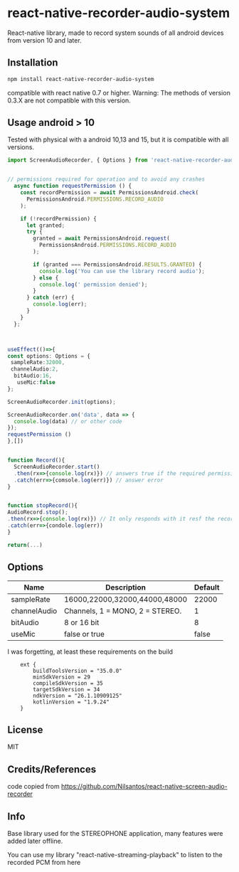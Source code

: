 # react-native-recorder-audio-system

React-native library, made to record system sounds
 of all android devices from version 10 and later.


## Installation

```sh
npm install react-native-recorder-audio-system
```
compatible with react native 0.7 or higher.
Warning: The methods of version 0.3.X are not compatible with this version.
## Usage android > 10

Tested with physical  with a android 10,13 and 15, but it is compatible with all versions.


```ts
import ScreenAudioRecorder, { Options } from 'react-native-recorder-audio-system';


// permissions required for operation and to avoid any crashes
  async function requestPermission () {
    const recordPermission = await PermissionsAndroid.check(
      PermissionsAndroid.PERMISSIONS.RECORD_AUDIO
    );

    if (!recordPermission) {
      let granted;
      try {
        granted = await PermissionsAndroid.request(
          PermissionsAndroid.PERMISSIONS.RECORD_AUDIO
        );

        if (granted === PermissionsAndroid.RESULTS.GRANTED) {
          console.log('You can use the library record audio');
        } else {
          console.log(' permission denied');
        }
      } catch (err) {
        console.log(err);
      }
    }
  };



useEffect(()=>{
const options: Options = {
 sampleRate:32000,
 channelAudio:2,
  bitAudio:16,
   useMic:false
};

ScreenAudioRecorder.init(options);

ScreenAudioRecorder.on('data', data => {
  console.log(data) // or other code
});
requestPermission () 
},[])


function Record(){
  ScreenAudioRecorder.start()
  .then(rx=>{console.log(rx)}) // answers true if the required permissions have been accepted or false if the user has refused
  .catch(err=>{comsole.log(err)}) // answer error
}


function stopRecord(){
AudioRecord.stop();
.then(rx=>{console.log(rx)}) // It only responds with it resf the recording has been stopped, otherwise it responds with error.
.catch(err=>{condole.log(err))
}

return(...)
```


## Options 

| Name | Description | Default |
|------|-----------------------------------|-----------|
|sampleRate| 16000,22000,32000,44000,48000 | 22000|
|channelAudio| Channels, 1 = MONO, 2 = STEREO. | 1 |
|bitAudio| 8 or 16 bit | 8 |
|useMic| false or true | false |








I was forgetting, at least these requirements on the build

```
    ext {
        buildToolsVersion = "35.0.0"
        minSdkVersion = 29
        compileSdkVersion = 35
        targetSdkVersion = 34
        ndkVersion = "26.1.10909125"
        kotlinVersion = "1.9.24"
    }

```


## License

MIT

## Credits/References

code copied from 
https://github.com/Nilsantos/react-native-screen-audio-recorder

## Info

Base library used for the STEREOPHONE application, many features were added later offline.

You can use my library "react-native-streaming-playback" to listen to the recorded PCM from here